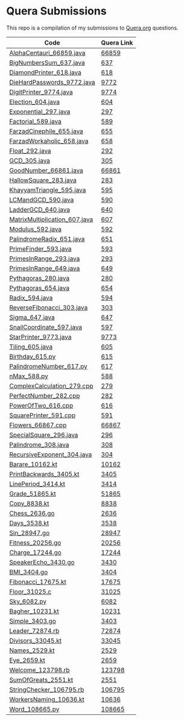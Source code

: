 # Quera Submissions

This repo is a compilation of my submissions to [Quera.org](https://quera.org) questions.

| Code                                                                          | Quera Link                                    |
|-------------------------------------------------------------------------------|-----------------------------------------------|
| [AlphaCentauri_66859.java](/src/main/java/AlphaCentauri_66859.java)           | [66859](https://quera.org/problemset/66859)   |
| [BigNumbersSum_637.java](/src/main/java/BigNumbersSum_637.java)               | [637](https://quera.org/problemset/637)       |
| [DiamondPrinter_618.java](/src/main/java/DiamondPrinter_618.java)             | [618](https://quera.org/problemset/618)       |
| [DieHardPasswords_9772.java](/src/main/java/DieHardPasswords_9772.java)       | [9772](https://quera.org/problemset/9772)     |
| [DigitPrinter_9774.java](/src/main/java/DigitPrinter_9774.java)               | [9774](https://quera.org/problemset/9774)     |
| [Election_604.java](/src/main/java/Election_604.java)                         | [604](https://quera.org/problemset/604)       |
| [Exponential_297.java](/src/main/java/Exponential_297.java)                   | [297](https://quera.org/problemset/297)       |
| [Factorial_589.java](/src/main/java/Factorial_589.java)                       | [589](https://quera.org/problemset/589)       |
| [FarzadCinephile_655.java](/src/main/java/FarzadCinephile_655.java)           | [655](https://quera.org/problemset/655)       |
| [FarzadWorkaholic_658.java](/src/main/java/FarzadWorkaholic_658.java)         | [658](https://quera.org/problemset/658)       |
| [Float_292.java](/src/main/java/Float_292.java)                               | [292](https://quera.org/problemset/292)       |
| [GCD_305.java](/src/main/java/GCD_305.java)                                   | [305](https://quera.org/problemset/305)       |
| [GoodNumber_66861.java](/src/main/java/GoodNumber_66861.java)                 | [66861](https://quera.org/problemset/66861)   |
| [HallowSquare_283.java](/src/main/java/HallowSquare_283.java)                 | [283](https://quera.org/problemset/283)       |
| [KhayyamTriangle_595.java](/src/main/java/KhayyamTriangle_595.java)           | [595](https://quera.org/problemset/595)       |
| [LCMandGCD_590.java](/src/main/java/LCMandGCD_590.java)                       | [590](https://quera.org/problemset/590)       |
| [LadderGCD_640.java](/src/main/java/LadderGCD_640.java)                       | [640](https://quera.org/problemset/640)       |
| [MatrixMultiplication_607.java](/src/main/java/MatrixMultiplication_607.java) | [607](https://quera.org/problemset/607)       |
| [Modulus_592.java](/src/main/java/Modulus_592.java)                           | [592](https://quera.org/problemset/592)       |
| [PalindromeRadix_651.java](/src/main/java/PalindromeRadix_651.java)           | [651](https://quera.org/problemset/651)       |
| [PrimeFinder_593.java](/src/main/java/PrimeFinder_593.java)                   | [593](https://quera.org/problemset/593)       |
| [PrimesInRange_293.java](/src/main/java/PrimesInRange_293.java)               | [293](https://quera.org/problemset/293)       |
| [PrimesInRange_649.java](/src/main/java/PrimesInRange_649.java)               | [649](https://quera.org/problemset/649)       |
| [Pythagoras_280.java](/src/main/java/Pythagoras_280.java)                     | [280](https://quera.org/problemset/280)       |
| [Pythagoras_654.java](/src/main/java/Pythagoras_654.java)                     | [654](https://quera.org/problemset/654)       |
| [Radix_594.java](/src/main/java/Radix_594.java)                               | [594](https://quera.org/problemset/594)       |
| [ReverseFibonacci_303.java](/src/main/java/ReverseFibonacci_303.java)         | [303](https://quera.org/problemset/303)       |
| [Sigma_647.java](/src/main/java/Sigma_647.java)                               | [647](https://quera.org/problemset/647)       |
| [SnailCoordinate_597.java](/src/main/java/SnailCoordinate_597.java)           | [597](https://quera.org/problemset/597)       |
| [StarPrinter_9773.java](/src/main/java/StarPrinter_9773.java)                 | [9773](https://quera.org/problemset/9773)     |
| [Tiling_605.java](/src/main/java/Tiling_605.java)                             | [605](https://quera.org/problemset/605)       |
| [Birthday_615.py](/python/Birthday_615.py)                                    | [615](https://quera.org/problemset/615)       |
| [PalindromeNumber_617.py](/python/PalindromeNumber_617.py)                    | [617](https://quera.org/problemset/617)       |
| [nMax_588.py](/python/nMax_588.py)                                            | [588](https://quera.org/problemset/588)       |
| [ComplexCalculation_279.cpp](/CPP/ComplexCalculation_279.cpp)                 | [279](https://quera.org/problemset/279)       |
| [PerfectNumber_282.cpp](/CPP/PerfectNumber_282.cpp)                           | [282](https://quera.org/problemset/282)       |
| [PowerOfTwo_616.cpp](/CPP/PowerOfTwo_616.cpp)                                 | [616](https://quera.org/problemset/616)       |
| [SquarePrinter_591.cpp](/CPP/SquarePrinter_591.cpp)                           | [591](https://quera.org/problemset/591)       |
| [Flowers_66867.cpp](/src/main/java/Flowers_66867.java)                        | [66867](https://quera.org/problemset/66867)   |
| [SpecialSquare_296.java](/src/main/java/SpecialSquare_296.java)               | [296](https://quera.org/problemset/296)       |
| [Palindrome_308.java](/src/main/java/Palindrome_308.java)                     | [308](https://quera.org/problemset/308)       |
| [RecursiveExponent_304.java](/src/main/java/RecursiveExponent_304.java)       | [304](https://quera.org/problemset/304)       |
| [Barare_10162.kt](/src/main/kotlin/Barare_10162.kt)                           | [10162](https://quera.org/problemset/10162)   |
| [PrintBackwards_3405.kt](/src/main/kotlin/PrintBackwards_3405.kt)             | [3405](https://quera.org/problemset/3405)     |
| [LinePeriod_3414.kt](/src/main/kotlin/LinePeriod_3414.kt)                     | [3414](https://quera.org/problemset/3414)     |
| [Grade_51865.kt](/src/main/kotlin/Grade_51865.kt)                             | [51865](https://quera.org/problemset/51865)   |
| [Copy_8838.kt](/src/main/kotlin/Copy_8838.kt)                                 | [8838](https://quera.org/problemset/8838)     |
| [Chess_2636.go](/go/Chess_2636.go)                                            | [2636](https://quera.org/problemset/2636)     |
| [Days_3538.kt](/src/main/kotlin/Days_3538.kt)                                 | [3538](https://quera.org/problemset/3538)     |
| [Sin_28947.go](/go/Sin_28947.go)                                              | [28947](https://quera.org/problemset/28947)   |
| [Fitness_20256.go](/go/Fitness_20256.go)                                      | [20256](https://quera.org/problemset/20256)   |
| [Charge_17244.go](/go/Charge_17244.go)                                        | [17244](https://quera.org/problemset/17244)   |
| [SpeakerEcho_3430.go](/go/SpeakerEcho_3430.go)                                | [3430](https://quera.org/problemset/3430)     |
| [BMI_3404.go](/go/BMI_3404.go)                                                | [3404](https://quera.org/problemset/3404)     |
| [Fibonacci_17675.kt](/src/main/kotlin/Fibonacci_17675.kt)                     | [17675](https://quera.org/problemset/17675)   |
| [Floor_31025.c](/other/Floor_31025.c)                                         | [31025](https://quera.org/problemset/31025)   |
| [Sky_6082.py](/python/Sky_6082.py)                                            | [6082](https://quera.org/problemset/6082)     |
| [Bagher_10231.kt](/src/main/kotlin/Bagher_10231.kt)                           | [10231](https://quera.org/problemset/10231)   |
| [Simple_3403.go](/go/Simple_3403.go)                                          | [3403](https://quera.org/problemset/3403)     |
| [Leader_72874.rb](/other/Leader_72874.rb)                                     | [72874](https://quera.org/problemset/72874)   |
| [Divisors_33045.kt](/src/main/kotlin/Divisors_33045.kt)                       | [33045](https://quera.org/problemset/33045)   |
| [Names_2529.kt](/src/main/kotlin/Names_2529.kt)                               | [2529](https://quera.org/problemset/2529)     |
| [Eye_2659.kt](/src/main/kotlin/Eye_2659.kt)                                   | [2659](https://quera.org/problemset/2659)     |
| [Welcome_123798.rb](/other/Welcome_123798.rb)                                 | [123798](https://quera.org/problemset/123798) |
| [SumOfGreats_2551.kt](/src/main/kotlin/SumOfGreats_2551.kt)                   | [2551](https://quera.org/problemset/2551)     |
| [StringChecker_106795.rb](/other/StringChecker_106795.rb)                     | [106795](https://quera.org/problemset/106795) |
| [WorkersNaming_10636.kt](/src/main/kotlin/WorkersNaming_10636.kt)             | [10636](https://quera.org/problemset/10636)   |
| [Word_108665.py](/python/Word_108665.py)                                      | [108665](https://quera.org/problemset/108665) |
